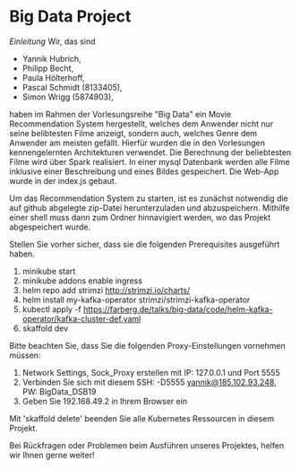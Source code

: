 # Big Data Project

*Einleitung*
Wir, das sind
- Yannik Hubrich,
- Philipp Becht,
- Paula Hölterhoff,
- Pascal Schmidt (8133405),
- Simon Wrigg (5874903), 

haben im Rahmen der Vorlesungsreihe "Big Data" ein Movie Recommendation System hergestellt, welches dem Anwender nicht nur seine belibtesten Filme anzeigt, sondern auch, welches Genre dem Anwender am meisten gefällt.
Hierfür wurden die in den Vorlesungen kennengelernten Architekturen verwendet. Die Berechnung der beliebtesten Filme wird über Spark realisiert. In einer mysql Datenbank werden alle Filme inklusive einer Beschreibung und eines Bildes gespeichert. Die Web-App wurde in der index.js gebaut.

































Um das Recommendation System zu starten, ist es zunächst notwendig die auf github abgelegte zip-Datei herunterzuladen und abzuspeichern.
Mithilfe einer shell muss dann zum Ordner hinnavigiert werden, wo das Projekt abgespeichert wurde.

Stellen Sie vorher sicher, dass sie die folgenden Prerequisites ausgeführt haben.
1) minikube start
3) minikube addons enable ingress
4) helm repo add strimzi http://strimzi.io/charts/
5) helm install my-kafka-operator strimzi/strimzi-kafka-operator
6) kubectl apply -f https://farberg.de/talks/big-data/code/helm-kafka-operator/kafka-cluster-def.yaml
7) skaffold dev


Bitte beachten Sie, dass Sie die folgenden Proxy-Einstellungen vornehmen müssen:
1) Network Settings, Sock_Proxy erstellen mit IP: 127.0.0.1 und Port 5555
2) Verbinden Sie sich mit diesem SSH: -D5555 yannik@185.102.93.248, PW: BigData_DSB19
3) Geben Sie 192.168.49.2 in Ihrem Browser ein



Mit 'skaffold delete' beenden Sie alle Kubernetes Ressourcen in diesem Projekt.

Bei Rückfragen oder Problemen beim Ausführen unseres Projektes, helfen wir Ihnen gerne weiter!

